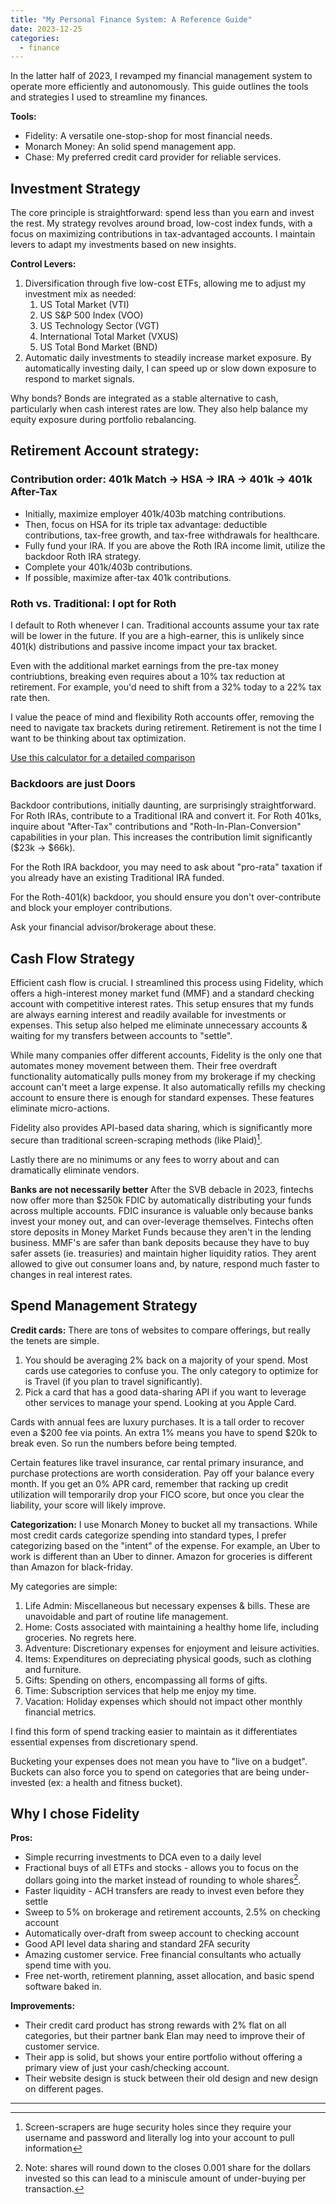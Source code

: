 ```yaml
---
title: "My Personal Finance System: A Reference Guide"
date: 2023-12-25
categories:
  - finance
---
```


In the latter half of 2023, I revamped my financial management system to operate more efficiently and autonomously. This guide outlines the tools and strategies I used to streamline my finances.

**Tools:**
* Fidelity: A versatile one-stop-shop for most financial needs.
* Monarch Money: An solid spend management app.
* Chase: My preferred credit card provider for reliable services.

## Investment Strategy

The core principle is straightforward: spend less than you earn and invest the rest. My strategy revolves around broad, low-cost index funds, with a focus on maximizing contributions in tax-advantaged accounts. I maintain levers to adapt my investments based on new insights.

**Control Levers:**
1. Diversification through five low-cost ETFs, allowing me to adjust my investment mix as needed:
    1. US Total Market (VTI)
    2. US S&P 500 Index (VOO)
    3. US Technology Sector (VGT)
    4. International Total Market (VXUS)
    5. US Total Bond Market (BND)
2. Automatic daily investments to steadily increase market exposure. By automatically investing daily, I can speed up or slow down exposure to respond to market signals.

Why bonds? Bonds are integrated as a stable alternative to cash, particularly when cash interest rates are low. They also help balance my equity exposure during portfolio rebalancing.

## Retirement Account strategy:

### Contribution order: 401k Match -> HSA -> IRA -> 401k -> 401k After-Tax

* Initially, maximize employer 401k/403b matching contributions.
* Then, focus on HSA for its triple tax advantage: deductible contributions, tax-free growth, and tax-free withdrawals for healthcare.
* Fully fund your IRA. If you are above the Roth IRA income limit, utilize the backdoor Roth IRA strategy.
* Complete your 401k/403b contributions.
* If possible, maximize after-tax 401k contributions.

### Roth vs. Traditional: I opt for Roth

I default to Roth whenever I can. Traditional accounts assume your tax rate will be lower in the future. If you are a high-earner, this is unlikely since 401(k) distributions and passive income impact your tax bracket.

Even with the additional market earnings from the pre-tax money contriubtions, breaking even requires about a 10% tax reduction at retirement. For example, you'd need to shift from a 32% today to a 22% tax rate then.

I value the peace of mind and flexibility Roth accounts offer, removing the need to navigate tax brackets during retirement. Retirement is not the time I want to be thinking about tax optimization.

[Use this calculator for a detailed comparison](https://www.capitalgroup.com/individual/planning/tools/traditional-vs-roth-401k-403b-analyzer.htm)

### Backdoors are just Doors

Backdoor contributions, initially daunting, are surprisingly straightforward. For Roth IRAs, contribute to a Traditional IRA and convert it. For Roth 401ks, inquire about "After-Tax" contributions and "Roth-In-Plan-Conversion" capabilities in your plan. This increases the contribution limit significantly ($23k -> $66k).

For the Roth IRA backdoor, you may need to ask about "pro-rata" taxation if you already have an existing Traditional IRA funded.

For the Roth-401(k) backdoor, you should ensure you don't over-contribute and block your employer contributions.

Ask your financial advisor/brokerage about these.

## Cash Flow Strategy

Efficient cash flow is crucial. I streamlined this process using Fidelity, which offers a high-interest money market fund (MMF) and a standard checking account with competitive interest rates. This setup ensures that my funds are always earning interest and readily available for investments or expenses. This setup also helped me eliminate unnecessary accounts & waiting for my transfers between accounts to "settle".

While many companies offer different accounts, Fidelity is the only one that automates money movement between them. Their free overdraft functionality  automatically pulls money from my brokerage if my checking account can't meet a large expense. It also automatically refills my checking account to ensure there is enough for standard expenses. These features eliminate micro-actions.

Fidelity also provides API-based data sharing, which is significantly more secure than traditional screen-scraping methods (like Plaid)[^2].

[^2]: Screen-scrapers are huge security holes since they require your username and password and literally log into your account to pull information

Lastly there are no minimums or any fees to worry about and can dramatically eliminate vendors.

**Banks are not necessarily better** 
After the SVB debacle in 2023, fintechs now offer more than $250k FDIC by automatically distributing your funds across multiple accounts. FDIC insurance is valuable only because banks invest your money out, and can over-leverage themselves.  Fintechs often store deposits in Money Market Funds because they aren't in the lending business. MMF's are safer than bank deposits because they have to buy safer assets (ie. treasuries) and maintain higher liquidity ratios. They arent allowed to give out consumer loans and, by nature, respond much faster to changes in real interest rates.


## Spend Management Strategy
**Credit cards:**
There are tons of websites to compare offerings, but really the tenets are simple. 
1. You should be averaging 2% back on a majority of your spend. Most cards use categories to confuse you. The only category to optimize for is Travel (if you plan to travel significantly).
2. Pick a card that has a good data-sharing API if you want to leverage other services to manage your spend. Looking at you Apple Card.

Cards with annual fees are luxury purchases. It is a tall order to recover even a \$200 fee via points. An extra 1% means you have to spend \$20k to break even. So run the numbers before being tempted. 

Certain features like travel insurance, car rental primary insurance, and purchase protections are worth consideration. Pay off your balance every month. If you get an 0% APR card, remember that racking up credit utilization will temporarily drop your FICO score, but once you clear the liability, your score will likely improve.

**Categorization:**
I use Monarch Money to bucket all my transactions. While most credit cards categorize spending into standard types, I prefer categorizing based on the "intent" of the expense. For example, an Uber to work is different than an Uber to dinner. Amazon for groceries is different than Amazon for black-friday.

My categories are simple:
1. Life Admin: Miscellaneous but necessary expenses & bills. These are unavoidable and part of routine life management.
2. Home: Costs associated with maintaining a healthy home life, including groceries. No regrets here.
3. Adventure: Discretionary expenses for enjoyment and leisure activities.
4. Items: Expenditures on depreciating physical goods, such as clothing and furniture.
5. Gifts: Spending on others, encompassing all forms of gifts.
6. Time: Subscription services that help me enjoy my time.
7. Vacation: Holiday expenses which should not impact other monthly financial metrics.

I find this form of spend tracking easier to maintain as it differentiates essential expenses from discretionary spend.

Bucketing your expenses does not mean you have to "live on a budget". Buckets can also force you to spend on categories that are being under-invested (ex: a health and fitness bucket).

## Why I chose Fidelity

**Pros:**
* Simple recurring investments to DCA even to a daily level
* Fractional buys of all ETFs and stocks - allows you to focus on the dollars going into the market instead of rounding to whole shares[^5].
* Faster liquidity - ACH transfers are ready to invest even before they settle
* Sweep to 5% on brokerage and retirement accounts, 2.5% on checking account
* Automatically over-draft from sweep account to checking account
* Good API level data sharing and standard 2FA security
* Amazing customer service. Free financial consultants who actually spend time with you.
* Free net-worth, retirement planning, asset allocation, and basic spend software baked in.

[^5]: Note: shares will round down to the closes 0.001 share for the dollars invested so this can lead to a miniscule amount of under-buying per transaction.

**Improvements:**
* Their credit card product has strong rewards with 2% flat on all categories, but their partner bank Elan may need to improve their of customer service.
* Their app is solid, but shows your entire portfolio without offering a primary view of just your cash/checking account.
* Their website design is stuck between their old design and new design on different pages.

---
